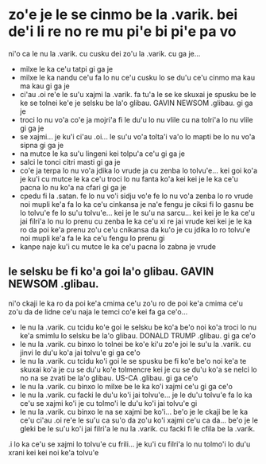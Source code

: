 zo'e je le se cinmo be la .varik. bei de'i li re no re mu pi'e bi pi'e pa vo
============================================================================

ni'o ca le nu la .varik. cu cusku dei zo'u la .varik. cu ga je...

* milxe le ka ce'u tatpi gi ga je
* milxe le ka nandu ce'u fa lo nu ce'u cusku lo se du'u ce'u cinmo ma kau ma kau gi ga je
* ci'au .oi re'e le su'u xajmi la .varik. fa tu'a le se ke skuxai je spusku be le ke se tolnei ke'e je selsku be la'o glibau. GAVIN NEWSOM .glibau. gi ga je
* troci lo nu vo'a co'e ja mojri'a fi le du'u lo nu vlile cu na tolri'a lo nu vlile gi ga je
* se xajmi... je ku'i ci'au .oi... le su'u vo'a tolta'i va'o lo mapti be lo nu vo'a sipna gi ga je
* na mutce le ka su'u lingeni kei tolpu'a ce'u gi ga je
* salci le tonci citri masti gi ga je
* co'e ja terpa lo nu vo'a jdika lo vrude ja cu zenba lo tolvu'e... kei goi ko'a je ku'i cu mutce le ka ce'u troci lo nu fanta ko'a kei kei je le ka ce'u pacna lo nu ko'a na cfari gi ga je
* cpedu fi la .satan. fe lo nu vo'i sidju vo'e fe lo nu vo'a zenba lo ro vrude noi mupli ke'a fa lo ka ce'u cinkansa je na'e fengu je ciksi fi lo gasnu be lo tolvu'e fe lo su'u tolvu'e... kei je le su'u na sarcu... kei kei je le ka ce'u jai filri'a lo nu lo prenu cu zenba le ka ce'u xi re jai vrude kei kei je le ka ro da poi ke'a prenu zo'u ce'u cnikansa da ku'o je cu jdika lo ro tolvu'e noi mupli ke'a fa le ka ce'u fengu lo prenu gi
* kanpe naje ku'i cu mutce le ka ce'u pacna lo zabna je vrude

## le selsku be fi ko'a goi la'o glibau. GAVIN NEWSOM .glibau.
ni'o ckaji le ka ro da poi ke'a cmima ce'u zo'u ro de poi ke'a cmima ce'u zo'u da de lidne ce'u naja le temci co'e kei fa ga ce'o...

* le nu la .varik. cu tcidu ko'e goi le selsku be ko'a be'o noi ko'a troci lo nu ke'a smimlu lo selsku be la'o glibau. DONALD TRUMP .glibau. gi ga ce'o
* le nu la .varik. cu binxo lo tolnei be ko'e ki'u zo'e joi le su'u la .varik. cu jinvi le du'u ko'a jai tolvu'e gi ga ce'o
* le nu la .varik. cu tcidu ko'i goi le se spusku be fi ko'e be'o noi ke'a te skuxai ko'a je cu se du'u ko'e tolmencre kei je cu se du'u ko'a se nelci lo no na se zvati be la'o glibau. US-CA .glibau. gi ga ce'o
* le nu la .varik. cu binxo lo milxe be le ka ko'i xajmi ce'u gi ga ce'o
* le nu la .varik. cu facki le du'u ko'i jai tolvu'e... je le du'u tolvu'e fa lo ka ce'u se xajmi ko'i je cu tolmo'i le du'u ko'i jai tolvu'e gi
* le nu la .varik. cu binxo le na se xajmi be ko'i... be'o je le ckaji be le ka ce'u ci'au .oi re'e le su'u ca su'o da zo'u ko'i xajmi ce'u ca da... be'o je le gleki be le su'u ko'i jai filri'a le nu la .varik. cu facki fi le cfila be la .varik.

.i lo ka ce'u se xajmi lo tolvu'e cu frili... je ku'i cu filri'a lo nu tolmo'i lo du'u xrani kei kei noi ke'a tolvu'e
